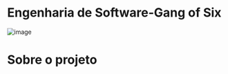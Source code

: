 # Engenharia de Software-Gang of Six       
![image](https://user-images.githubusercontent.com/61589386/117390094-eba13b00-aec3-11eb-9313-02e58463f7ff.png)
# Sobre o projeto
